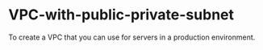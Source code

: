 # VPC-with-public-private-subnet
To create a VPC that you can use for servers in a production environment.
